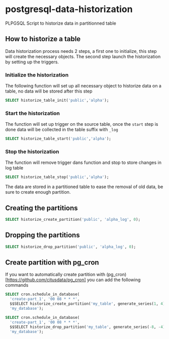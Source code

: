 # postgresql-data-historization
PLPGSQL Script to historize data in partitionned table


## How to historize a table

Data historization process needs 2 steps, a first one to initialize, this
step will create the necessary objects. The second step launch the
historization by setting up the triggers.

### Initialize the historization

The following function will set up all necessary object to historize
data on a table, no data will be stored after this step

```sql
SELECT historize_table_init('public','alpha');
```

### Start the historization

The function will set up trigger on the source table, once the `start` step is done data will be collected in the table suffix with `_log`

```sql
SELECT historize_table_start('public','alpha');
```

### Stop the historization

The function will remove trigger dans function and stop to store changes in log table

```sql
SELECT historize_table_stop('public','alpha');
```


The data are stored in a partitioned table to ease the removal of old
data, be sure to create enough partition.

## Creating the partitions

```sql
SELECT historize_create_partition('public', 'alpha_log', 0);
```

## Dropping the partitions

```sql
SELECT historize_drop_partition('public', 'alpha_log', 0);
```

## Create partition with pg_cron

If you want to automatically create partition with (pg_cron)[https://github.com/citusdata/pg_cron] you can add
the following commands


```sql
SELECT cron.schedule_in_database(
  'create-part_1', '00 08 * * *',
  $$SELECT historize_create_partition('my_table', generate_series(1, 4) )$$,
  'my_database');

SELECT cron.schedule_in_database(
  'create-part_1', '00 08 * * *',
  $$SELECT historize_drop_partition('my_table', generate_series(-8, -4) )$$,
  'my_database');
```
